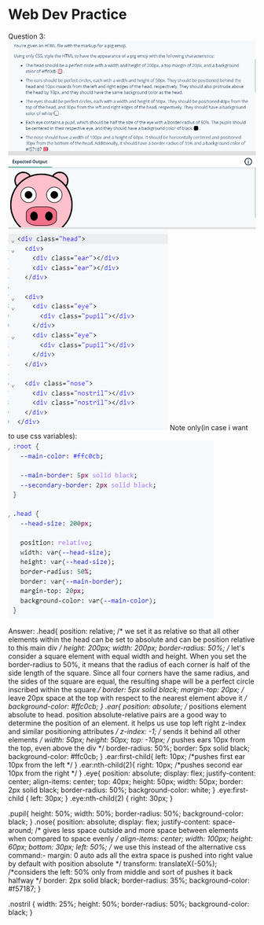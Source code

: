 # Web Dev Practice
Question 3:
![Alt text](image-4.png)
![Alt text](image-5.png)
Note only(in case i want to use css variables):
![Alt text](image-6.png)

Answer:
.head{
  position: relative; /* we set it as relative so that all other elements within the head can be set to absolute and can be position relative to this main div */
  height: 200px;
  width: 200px;
  border-radius: 50%; /* let's consider a square element with equal width and height. When you set the border-radius to 50%, it means that the radius of each corner is half of the side length of the square. Since all four corners have the same radius, and the sides of the square are equal, the resulting shape will be a perfect circle inscribed within the square.*/
  border: 5px solid black;
  margin-top: 20px; /* leave 20px space at the top with respect to the nearest element above it */
  background-color: #ffc0cb;
}
.ear{
  position: absolute; /* positions element absolute to head. position absolute-relative pairs are a good way to determine the position of an element. it helps us use top left right z-index and similar positioning attributes */
  z-index: -1; /* sends it behind all other elements */
  width: 50px;
  height: 50px;
  top: -10px; /* pushes ears 10px from the top, even above the div */
  border-radius: 50%;
  border: 5px solid black;
  background-color: #ffc0cb;
}
.ear:first-child{
  left: 10px; /*pushes first ear 10px from the left */
}
.ear:nth-child(2){
  right: 10px; /*pushes second ear 10px from the right */
}
.eye{
  position: absolute;
  display: flex;
  justify-content: center;
  align-items: center;
  top: 40px;
  height: 50px;
  width: 50px;
  border: 2px solid black;
  border-radius: 50%;
  background-color: white;
}
.eye:first-child {
  left: 30px;
}
.eye:nth-child(2) {
  right: 30px;
}

.pupil{
    height: 50%;
    width: 50%;
    border-radius: 50%;
    background-color: black;
}
.nose{
  position: absolute;
  display: flex;
  justify-content: space-around; /* gives less space outside and more space between elements when compared to space evenly */
  align-items: center;
  width: 100px;
  height: 60px;
  bottom: 30px;
  left: 50%; /* we use this instead of the alternative css command:- margin: 0 auto ads all the extra space is pushed into right value by default with position absolute */
  transform: translateX(-50%); /*considers the left: 50% only from middle and sort of pushes it back halfway */
  border: 2px solid black;
  border-radius: 35%;
  background-color: #f57187;
}

.nostril {
    width: 25%;
    height: 50%;
    border-radius: 50%;
    background-color: black;
}